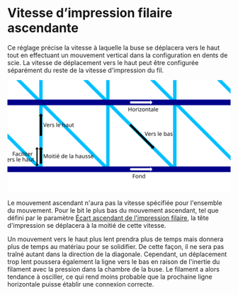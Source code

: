Vitesse d’impression filaire ascendante
===

Ce réglage précise la vitesse à laquelle la buse se déplacera vers le haut tout en effectuant un mouvement vertical dans la configuration en dents de scie. La vitesse de déplacement vers le haut peut être configurée séparément du reste de la vitesse d'impression du fil.

![Où les différentes vitesses d'impression à fil s'appliquent](../images/wireframe_printspeed_fr.svg)

Le mouvement ascendant n'aura pas la vitesse spécifiée pour l'ensemble du mouvement. Pour le bit le plus bas du mouvement ascendant, tel que défini par le paramètre [Écart ascendant de l'impression filaire](./wireframe_up_half_speed.md), la tête d'impression se déplacera à la moitié de cette vitesse.

Un mouvement vers le haut plus lent prendra plus de temps mais donnera plus de temps au matériau pour se solidifier. De cette façon, il ne sera pas traîné autant dans la direction de la diagonale. Cependant, un déplacement trop lent poussera également la ligne vers le bas en raison de l'inertie du filament avec la pression dans la chambre de la buse. Le filament a alors tendance à osciller, ce qui rend moins probable que la prochaine ligne horizontale puisse établir une connexion correcte.
